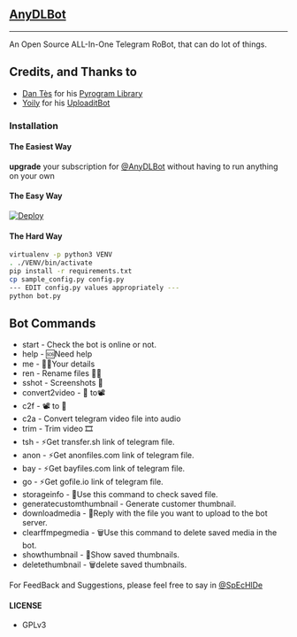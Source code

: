 ## [AnyDLBot](https://telegram.dog/AnyDLBot)
---

An Open Source ALL-In-One Telegram RoBot, that can do lot of things.

## Credits, and Thanks to

* [Dan Tès](https://telegram.dog/haskell) for his [Pyrogram Library](https://github.com/pyrogram/pyrogram)
* [Yoily](https://telegram.dog/YoilyL) for his [UploaditBot](https://telegram.dog/UploaditBot)

### Installation

#### The Easiest Way

**upgrade** your subscription for [@AnyDLBot](https://telegram.dog/AnyDLBot) without having to run anything on your own

#### The Easy Way

[![Deploy](https://www.herokucdn.com/deploy/button.svg)](https://heroku.com/deploy?template=https://github.com/Mynameisuaername/ANYDL/tree/main)

#### The Hard Way

```sh
virtualenv -p python3 VENV
. ./VENV/bin/activate
pip install -r requirements.txt
cp sample_config.py config.py
--- EDIT config.py values appropriately ---
python bot.py
```
## Bot Commands

- start - Check the bot is online or not.
- help - 🆘Need help
- me - 🕵️‍♂️Your details
- ren - Rename files 📂📁
- sshot - Screenshots 📸
- convert2video - 📂 to📽
- c2f - 📽 to 📂
- c2a - Convert telegram video file into audio
- trim - Trim video 🎞
- tsh - ⚡️Get transfer.sh link of telegram file.
- anon - ⚡️Get anonfiles.com link of telegram file.
- bay - ⚡️Get bayfiles.com link of telegram file.
- go - ⚡️Get gofile.io link of telegram file.
- storageinfo - 💾Use this command to check saved file.
- generatecustomthumbnail - Generate customer thumbnail.
- downloadmedia - 🔽Reply with the file you want to upload to the bot server.
- clearffmpegmedia - 🗑️Use this command to delete saved media in the bot.
- showthumbnail - 👀Show saved thumbnails.
- deletethumbnail - 🗑delete saved thumbnails.

For FeedBack and Suggestions, please feel free to say in [@SpEcHlDe](https://telegram.dog/ThankTelegram)

#### LICENSE
- GPLv3
